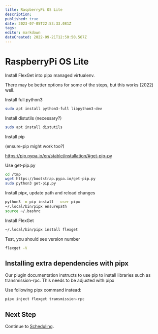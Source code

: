 ```yaml
---
title: RaspberryPi OS Lite
description: 
published: true
date: 2023-07-05T22:53:33.081Z
tags: 
editor: markdown
dateCreated: 2022-09-21T12:50:50.567Z
---
```


# RaspberryPi OS Lite

Install FlexGet into pipx managed virtualenv.

There may be better options for some of the steps, but this works (2022) well.

Install full python3

```bash
sudo apt install python3-full libpython3-dev
```

Install distutils (necessary?)

```bash
sudo apt install distutils
```

Install pip

(ensure-pip might work too?)

https://pip.pypa.io/en/stable/installation/#get-pip-py

Use get-pip.py

```bash
cd /tmp
wget https://bootstrap.pypa.io/get-pip.py
sudo python3 get-pip.py
```

Install pipx, update path and reload changes

```bash
python3 -m pip install --user pipx
~/.local/bin/pipx ensurepath
source ~/.bashrc
```

Install FlexGet

```bash
~/.local/bin/pipx install flexget
```

Test, you should see version number

```bash
flexget -V
```

## Installing extra dependencies with pipx

Our plugin documentation instructs to use pip to install libraries such as transmission-rpc. This needs to be adjusted with pipx

Use following pipx command instead:

```bash
pipx inject flexget transmission-rpc
```


## Next Step

Continue to [Scheduling](/InstallWizard/Linux/Scheduling).